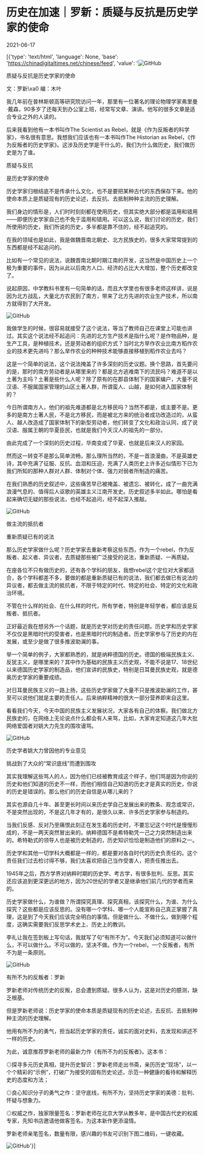 # 历史在加速｜罗新：质疑与反抗是历史学家的使命

2021-06-17

[{'type': 'text/html', 'language': None, 'base': 'https://chinadigitaltimes.net/chinese/feed', 'value': '![GitHub](https://chinadigitaltimes.net/chinese/files/2021/06/image-1623926197300.png)

质疑与反抗是历史学家的使命

文：罗新\xa0 编：木叶

我几年前在普林斯顿高等研究院访问一年，那里有一位著名的理论物理学家弗里曼·戴森，90多岁了还每天到办公室上班，经常写文章、演讲。他写的很多文章是适合专业之外的人读的。

后来我看到他有一本书叫作The Scientist as Rebel，就是《作为反叛者的科学家》，书名很有意思。我想我们应该也有一本书叫作The Historian as Rebel，《作为反叛者的历史学家》。这涉及历史学是干什么的，我们为什么做历史，我们做历史是为了谁。

质疑与反抗

是历史学家的使命

历史学家归根结底不是传承什么文化，也不是要把某种古代的东西保存下来。他的使命本质上是质疑现有的历史论述，去反抗、去抵制种种主流的历史理解。

我们身边的情形是，人们时时刻刻都在使用历史，但其实绝大部分都是滥用和错用——即便历史学家自己也不免于滥用和错用。可以这么说，我们讨论的历史，我们所使用的历史，我们所说的历史，多半都是靠不住的，经不起追究的。

在我的领域也是如此，我是做魏晋南北朝史、北方民族史的，很多大家常常提到的东西都是经不起追问的。

比如有一个常见的说法，说魏晋南北朝时期江南的开发，这当然是中国历史上一个极为重要的事件，因为从此以后南方人口、经济的占比大大增加，整个历史都改变了。

说起原因，中学教科书里有一句简单的话，而且大学里也有很多老师这样讲，说是因为北方战乱，大量北方农民到了南方，带来了北方先进的农业生产技术，所以南方就得到了大开发。

![GitHub](https://chinadigitaltimes.net/chinese/files/2021/06/post-667236-60cb253f36ee7.)

我做学生的时候，很容易就接受了这个说法，等当了教师自己在课堂上可能也讲过。其实这个说法经不起追问：先进的北方生产技术是指什么呢？是作物品种，是生产工具，是种植技术，还是劳动者的组织方式？当时北方旱作农业比南方稻作农业的技术更先进吗？那么旱作农业的种种技术能够直接移植到稻作农业去吗？

这是一个简单的说法，这个说法掩盖了许多深刻的历史议题。换个思路，首先要问的是，那时的南方劳动者是从哪里来的？都是北方逃难南下的流民吗？难道不是以土著为主吗？土著是些什么人呢？除了原有的在郡县体制下的国家编户，大量不说汉语、不服属国家管理的山区土著人群，所谓蛮人、山越，是如何进入国家体制的？

今日所谓南方人，他们的祖先难道都是北方移民吗？当然不都是，或主要不是。更多的是南方土著人民，不是北方移民，而是被北方来的统治者成功改造过的，从蛮人、越人改造成了国家体制下的新型劳动者，他们转变了文化和政治认同，成了说汉语、服属王朝的华夏臣民，也就是我们今天汉人的祖先的一部分。

由此完成了一个深刻的历史过程，华南变成了华夏、也就是后来汉人的家园。

然而这一转变不是那么简单流畅，那么理所当然的，不是一首浪漫曲，不是英雄史诗，其中充满了征服、反抗、血泪和压迫，充满了人类历史上许多近似情形下已为我们所知的那种人群对人群、体制对个体、强力对弱者所制造的痛苦。

在我们熟悉的历史叙述中，这些痛苦早已被掩盖、被遗忘、被转化，成了一曲充满浪漫气息的、值得后人讴歌的英雄主义江南开发史。历史叙述多半如此。哪怕是看起来确切无疑的那些说法，也经不起追问，经不起深入推敲。

![GitHub](https://chinadigitaltimes.net/chinese/files/2021/06/post-667236-60cb253f6d166.)

做主流的抵抗者

重新质疑已有的说法

那么历史学家做什么呢？历史学家去重新考察这些东西，作为一个rebel，作为反叛者、起义者、异议者，去质疑那些被广泛接受的说法，重新质疑、一再质疑。

在座各位不只有做历史的，还有各个学科的朋友，我想rebel这个定位对大家都适合，各个学科都差不多，要做的都是重新质疑已有的说法，我们都去做已有说法的异议者，都去做主流的抵抗者，不限于特定的时代、特定的社会、特定的文化和政治环境。

不管在什么样的社会、在什么样的时代，所有学者，特别是年轻学者，都应该是反叛者、抵抗者。

正好最近我在想另外一个话题，就是历史学对历史的责任问题。历史学和历史学家不仅仅是黑暗时代的受害者，也是黑暗时代的制造者。历史学家参与了历史的内在发展，或至少是做了很多推波助澜的事。

举一个简单的例子，大家都熟悉的，就是纳粹德国的历史。德国的极端民族主义、反犹主义，是哪里来的？其中作为基础的民族主义历史观，不能不说是17、18世纪以来德国历史学家的制造品，他们宣讲的民族史，特别是日耳曼民族史观，就是德奥历史学家的重要成绩。

对日耳曼民族主义的一路上扬，这些历史学家做了大量不只是推波助澜的工作，甚至可以说他们就是主要的责任人。后来纳粹精神的很大一部分营养即来自这里。

看看我们今天，今天中国的民族主义发展状况，大家各有自己的体察。我们做北方民族史的，在网络上无论说点什么都会有人来骂，比如，大家肯定知道这几年大批网络爱国者对姚大力先生的围攻谩骂。

![GitHub](https://chinadigitaltimes.net/chinese/files/2021/06/post-667236-60cb253f99142.)

历史学者姚大力曾因他的专业意见

挑战到了大众的“常识底线”而遭到围攻

其实我理解这些骂人的人，因为他们已经被教育成这个样子，他们骂是因为你说的历史和他们知道的历史不一样，而他们相信自己知道的历史才是真实的历史，你说的历史是错误的。那么他们的历史自信是从哪儿来的？

其实也源自几十年、甚至更长时间以来历史学自己发展出来的教条、观念或常识，不是突然出现的，不是这几年才有的，是很久以来、许多历史学家参与制造的。

当我们反感、反对乃至痛恨此刻正在发生着的历史时，不要忘记这个时代是慢慢形成的，不是一两天突然冒出来的。纳粹德国不是希特勒凭一己之力突然制造出来的。希特勒式的领导人也是被历史制造的，历史知识恰恰是制造他们的原料之一。

历史学和其他一切学科大概都是一样的，都是要对各自时代的历史负责任的。这个责任我们过去检讨得不够，我们太喜欢把自己当作受害人，把责任推出去。

1945年之后，西方学界对纳粹时期的历史学、考古学，有很多批判、反思。其实还应该追到更深更远的地方，因为20世纪的学者又是继承他们前几代的学者而来的。

历史学家做什么，为谁做？所谓探究真理、探究真相，该探究什么，为谁、为什么探究？这些都是应该反思的。没有哪一个学科、哪一个人能宣称自己真正掌握了真理，这是到了今天我们应该完全明白的事情。但是做什么、不做什么，做到哪个程度，这确实需要我们反思学术史上、历史上的教训。

李礼让我在签到板上写句话，我就写了句“有所不为”。今天我们必须知道可以做什么，不可以做什么。不可以做的，坚决不做。作为一个rebel，一个反叛者，有所不为是一条原则。

![GitHub](https://chinadigitaltimes.net/chinese/files/2021/06/post-667236-60cb253fc4777.)

有所不为的反叛者：罗新

罗新老师对传统历史的反叛，总会遭到质疑。很多人认为，这是对历史的臆测，缺乏根基。

但是罗新老师说：历史学家的使命本质是质疑现有的历史论述，去反抗、去抵制种种主流的历史理解。

他用有所不为的勇气，担当起历史学家的责任，诚实的面对史料，去发现和讲述不一样的历史。

为此，诚意推荐罗新老师的最新力作《有所不为的反叛者》。这本书：

◎探寻多元历史真相，提升历史智识：罗新老师走出书斋，亲历历史“现场”，以一个个精彩的“示例”，打破广为接受的固有历史论述，示范一种健康的看待和解释历史的态度和方法；

◎良心知识分子的勇气之作：坚守底线，有所不为，坚持历史学家的美德：批判、怀疑与想象力。

◎权威之作，独家限量签名：罗新老师在北京大学从教多年，是中国古代史的权威专家，先知书店邀请他做客签名，为这本新作更添温情。

罗新老师亲笔签名，数量有限，感兴趣的书友可识别下图二维码，一键收藏。

![GitHub](https://chinadigitaltimes.net/chinese/files/2021/06/post-667236-60cb2540020a8.)'}]